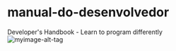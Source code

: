 # manual-do-desenvolvedor
Developer's Handbook - Learn to program differently<br>
![myimage-alt-tag](https://postimg.cc/8fDCxf2Y)
